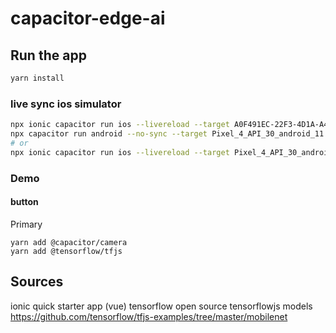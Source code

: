 # capacitor-edge-ai


## Run the app

```bash
yarn install
```

### live sync ios simulator

```bash
npx ionic capacitor run ios --livereload --target A0F491EC-22F3-4D1A-A4AF-50D9339A8285
npx capacitor run android --no-sync --target Pixel_4_API_30_android_11
# or
npx ionic capacitor run ios --livereload --target Pixel_4_API_30_android_11
```



### Demo

#### button

<ion-button color="primary">Primary</ion-button>


```
yarn add @capacitor/camera
yarn add @tensorflow/tfjs
```


## Sources

ionic quick starter app (vue)
tensorflow open source tensorflowjs models https://github.com/tensorflow/tfjs-examples/tree/master/mobilenet